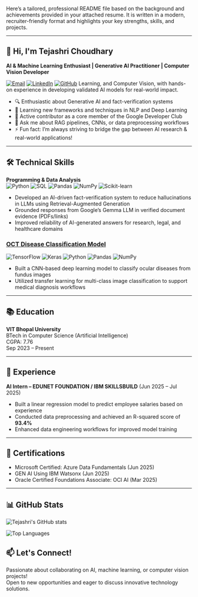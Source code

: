 Here’s a tailored, professional README file based on the background and achievements provided in your attached resume. It is written in a modern, recruiter-friendly format and highlights your key strengths, skills, and projects.

***

## 👋 Hi, I'm Tejashri Choudhary

**AI & Machine Learning Enthusiast | Generative AI Practitioner | Computer Vision Developer**

[![Email](https://img.shields.io/badge/Email-tejashrichoudhary2@gmail.com-D14836?style=flat&logo=gmail&logoColor=white)](mailto:tejashrichoudhary2@gmail.com)
[![LinkedIn](https://img.shields.io/badge/LinkedIn-Tejashri_Choudhary-0077B5?style=flat&logo=linkedin&logoColor=white)](https://www.linkedin.com/in/tejashri-choudhary-505a402a4)
[![GitHub](https://img.shields.io/badge/GitHub-tejashri-del098-181717?style=flat&logo=github&logoColor=white)](https://github.com/tejashri-del098)
Learning, and Computer Vision, with hands-on experience in developing validated AI models for real-world impact.

- 🔍 Enthusiastic about Generative AI and fact-verification systems
- 🌱 Learning new frameworks and techniques in NLP and Deep Learning
- 🤝 Active contributor as a core member of the Google Developer Club
- 💬 Ask me about RAG pipelines, CNNs, or data preprocessing workflows
- ⚡ Fun fact: I’m always striving to bridge the gap between AI research & real-world applications!

***

## 🛠️ Technical Skills

**Programming & Data Analysis**  
![Python](https://img.shields.io/badge/Python-3776AB?style=for-the-badge&logo=python&logoColor=white)
![SQL](https://img.shields.io/badge/SQL-4479A1?style=for-the-badge&logo=postgresql&logoColor=white)
![Pandas](https://img.shields.io/badge/Pandas-150458?style=for-the-badge&logo=pandas&logoColor=white)
![NumPy](https://img.shields.io/badge/NumPy-013243?style=for-the-badge&logo=numpy&logoColor=white)
![Scikit-learn](https://img.shields.io/badge/Scikit_learn-F7931E?style=for-the-badge&logo=scikit-learn&logoColor=white)
- Developed an AI-driven fact-verification system to reduce hallucinations in LLMs using Retrieval-Augmented Generation
- Grounded responses from Google’s Gemma LLM in verified document evidence (PDFs/links)
- Improved reliability of AI-generated answers for research, legal, and healthcare domains

### [OCT Disease Classification Model]()

![TensorFlow](https://img.shields.io/badge/TensorFlow-FF6F00?style=for-the-badge&logo=tensorflow&logoColor=white)
![Keras](https://img.shields.io/badge/Keras-D00000?style=for-the-badge&logo=keras&logoColor=white)
![Python](https://img.shields.io/badge/Python-3776AB?style=for-the-badge&logo=python&logoColor=white)
![Pandas](https://img.shields.io/badge/Pandas-150458?style=for-the-badge&logo=pandas&logoColor=white)
![NumPy](https://img.shields.io/badge/NumPy-013243?style=for-the-badge&logo=numpy&logoColor=white)
- Built a CNN-based deep learning model to classify ocular diseases from fundus images
- Utilized transfer learning for multi-class image classification to support medical diagnosis workflows

***

## 📚 Education

**VIT Bhopal University**  
BTech in Computer Science (Artificial Intelligence)  
CGPA: 7.76  
Sep 2023 – Present
***

## 💼 Experience

**AI Intern – EDUNET FOUNDATION / IBM SKILLSBUILD** (Jun 2025 – Jul 2025)  
- Built a linear regression model to predict employee salaries based on experience  
- Conducted data preprocessing and achieved an R-squared score of **93.4%**  
- Enhanced data engineering workflows for improved model training

***

## 🏅 Certifications

- Microsoft Certified: Azure Data Fundamentals (Jun 2025)
- GEN AI Using IBM Watsonx (Jun 2025)
- Oracle Certified Foundations Associate: OCI AI (Mar 2025)

***
## 📊 GitHub Stats

![Tejashri's GitHub stats](https://github-readme-stats.vercel.app/api?username=tejashri-del098&show_icons=true&theme=radical)

![Top Languages](https://github-readme-stats.vercel.app/api/top-langs/?username=tejashri-del098&layout=compact&theme=radical)


## 📫 Let's Connect!

Passionate about collaborating on AI, machine learning, or computer vision projects!  
Open to new opportunities and eager to discuss innovative technology solutions.


